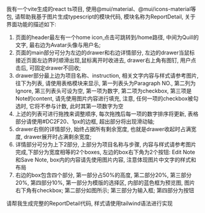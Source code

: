 我有一个vite生成的react ts项目, 使用@mui/material、@mui/icons-material等包, 请帮助我基于图片生成typescript的模块代码, 模块名称为ReportDetail, 关于界面功能的描述如下:
1. 页面的header最左有一个home icon,点击可跳转到/home路径, 中间为Quill的文字, 最右边为Avatar头像与用户名;
2. 页面的main部分可分为左边的drawer和右边详情部分, 左边的drawer当鼠标接近页面左边界时顺滑出现,鼠标离开时收进去, drawer右上角有图钉, 用户点击后, 可固定drawer不回收;
3. drawer部分最上边为项目名称、instruction, 相关文字内容与样式请参考图片, 往下为列表, 请使用表格模块来显示, 第一列表头为Paragraph NO., 第二列为Ignore, 第三列表头可设为空, 第一项为数字, 第二项为checkbox, 第三项是Note的content, 请先使用图片内容进行填充, 注意, 任何一项的checkbox被勾选时, 它将不参与计数, 此时其第一项数字为空
4. 上述的列表可进行拖拽来调整顺序, 每次拖拽后每一项的数字排序将更新, 表格部分请使用#DC2F20、1px的边框, 超出部分将出现滑动轴;
5. drawer右侧的详情部分, 始终占据所有剩余宽度, 也就是drawer收起时占满宽度, drawer展开时占满剩余宽度;
6. 详情部分可分为上下2部分, 上部分为项目名称与步骤, 内容与样式请参考图片完成,下部分为宽度相等的2个boxes, 左边的box右下角为2个按钮: Edit Note和Save Note, box内的内容请先使用图片内容, 注意体现图片中文字的样式和布局
7. 右边的box包含四个部分, 第一部分占50%的高度, 第二部分20%, 第三部分20%, 第四部分10%, 第一部分为模版的选择区, 内部的蓝色框为预览图, 图片右下角有checkbox; 第二部分如图所示; 第三部分为输入框; 第四部分为按钮

请帮我生成完整的ReportDetail代码, 样式请使用tailwind语法进行实现